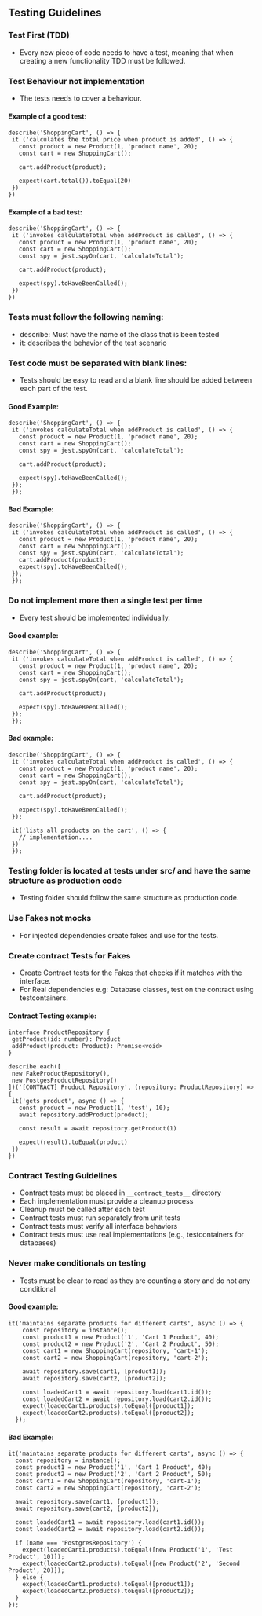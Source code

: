 ## Testing Guidelines 

### Test First (TDD)
- Every new piece of code needs to have a test, meaning that when creating a new functionality TDD must be followed. 

### Test Behaviour not implementation 
- The tests needs to cover a behaviour. 

#### Example of a good test: 

```
describe('ShoppingCart', () => { 
 it ('calculates the total price when product is added', () => {
   const product = new Product(1, 'product name', 20); 
   const cart = new ShoppingCart(); 

   cart.addProduct(product);

   expect(cart.total()).toEqual(20)
 })
})
```

#### Example of a bad test: 

```
describe('ShoppingCart', () => { 
 it ('invokes calculateTotal when addProduct is called', () => {
   const product = new Product(1, 'product name', 20); 
   const cart = new ShoppingCart(); 
   const spy = jest.spyOn(cart, 'calculateTotal');

   cart.addProduct(product);

   expect(spy).toHaveBeenCalled();
 })
})
```

### Tests must follow the following naming: 
- describe: Must have the name of the class that is been tested 
- it: describes the behavior of the test scenario 

### Test code must be separated with blank lines: 
- Tests should be easy to read and a blank line should be added between each part of the test.

#### Good Example: 
```
describe('ShoppingCart', () => { 
 it ('invokes calculateTotal when addProduct is called', () => {
   const product = new Product(1, 'product name', 20); 
   const cart = new ShoppingCart(); 
   const spy = jest.spyOn(cart, 'calculateTotal');

   cart.addProduct(product);

   expect(spy).toHaveBeenCalled();
 });
 });
 ```

#### Bad Example: 
```
describe('ShoppingCart', () => { 
 it ('invokes calculateTotal when addProduct is called', () => {
   const product = new Product(1, 'product name', 20); 
   const cart = new ShoppingCart(); 
   const spy = jest.spyOn(cart, 'calculateTotal');
   cart.addProduct(product);
   expect(spy).toHaveBeenCalled();
 });
 });
```

### Do not implement more then a single test per time 
- Every test should be implemented individually. 

#### Good example: 
```
describe('ShoppingCart', () => { 
 it ('invokes calculateTotal when addProduct is called', () => {
   const product = new Product(1, 'product name', 20); 
   const cart = new ShoppingCart(); 
   const spy = jest.spyOn(cart, 'calculateTotal');

   cart.addProduct(product);

   expect(spy).toHaveBeenCalled();
 });
 });
 ```

#### Bad example: 
```
describe('ShoppingCart', () => { 
 it ('invokes calculateTotal when addProduct is called', () => {
   const product = new Product(1, 'product name', 20); 
   const cart = new ShoppingCart(); 
   const spy = jest.spyOn(cart, 'calculateTotal');

   cart.addProduct(product);

   expect(spy).toHaveBeenCalled();
 });

 it('lists all products on the cart', () => { 
   // implementation.... 
 })
 });
```

### Testing folder is located at __tests__ under src/ and have the same structure as production code

- Testing folder should follow the same structure as production code.

### Use Fakes not mocks

- For injected dependencies create fakes and use for the tests. 

### Create contract Tests for Fakes 

- Create Contract tests for the Fakes that checks if it matches with the interface. 
- For Real dependencies e.g: Database classes, test on the contract using testcontainers. 

#### Contract Testing example: 

```
interface ProductRepository {
 getProduct(id: number): Product
 addProduct(product: Product): Promise<void>
}
```

```
describe.each([
 new FakeProductRepository(),
 new PostgesProductRepository()
])('[CONTRACT] Product Repository', (repository: ProductRepository) => {
 it('gets product', async () => {
   const product = new Product(1, 'test', 10);
   await repository.addProduct(product);

   const result = await repository.getProduct(1)

   expect(result).toEqual(product)
 })
})
```

### Contract Testing Guidelines

- Contract tests must be placed in `__contract_tests__` directory
- Each implementation must provide a cleanup process
- Cleanup must be called after each test
- Contract tests must run separately from unit tests
- Contract tests must verify all interface behaviors
- Contract tests must use real implementations (e.g., testcontainers for databases)

### Never make conditionals on testing 

- Tests must be clear to read as they are counting a story and do not any conditional

#### Good example: 
```
it('maintains separate products for different carts', async () => {
    const repository = instance();
    const product1 = new Product('1', 'Cart 1 Product', 40);
    const product2 = new Product('2', 'Cart 2 Product', 50);
    const cart1 = new ShoppingCart(repository, 'cart-1');
    const cart2 = new ShoppingCart(repository, 'cart-2');

    await repository.save(cart1, [product1]);
    await repository.save(cart2, [product2]);

    const loadedCart1 = await repository.load(cart1.id());
    const loadedCart2 = await repository.load(cart2.id());
    expect(loadedCart1.products).toEqual([product1]);
    expect(loadedCart2.products).toEqual([product2]);
  });
```

#### Bad Example: 
```
it('maintains separate products for different carts', async () => {
  const repository = instance();
  const product1 = new Product('1', 'Cart 1 Product', 40);
  const product2 = new Product('2', 'Cart 2 Product', 50);
  const cart1 = new ShoppingCart(repository, 'cart-1');
  const cart2 = new ShoppingCart(repository, 'cart-2');

  await repository.save(cart1, [product1]);
  await repository.save(cart2, [product2]);

  const loadedCart1 = await repository.load(cart1.id());
  const loadedCart2 = await repository.load(cart2.id());

  if (name === 'PostgresRepository') {
    expect(loadedCart1.products).toEqual([new Product('1', 'Test Product', 10)]);
    expect(loadedCart2.products).toEqual([new Product('2', 'Second Product', 20)]);
  } else {
    expect(loadedCart1.products).toEqual([product1]);
    expect(loadedCart2.products).toEqual([product2]);
  }
});
``` 